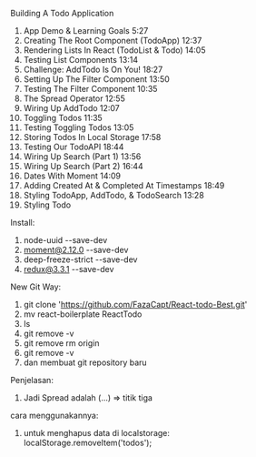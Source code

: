  Building A Todo Application

1. App Demo & Learning Goals 5:27
2. Creating The Root Component (TodoApp) 12:37
3. Rendering Lists In React (TodoList & Todo) 14:05
4. Testing List Components 13:14
5. Challenge: AddTodo Is On You! 18:27
6. Setting Up The Filter Component 13:50
7. Testing The Filter Component 10:35
8. The Spread Operator 12:55
9. Wiring Up AddTodo 12:07
10. Toggling Todos 11:35
11. Testing Toggling Todos 13:05
12. Storing Todos In Local Storage 17:58
13. Testing Our TodoAPI 18:44
14. Wiring Up Search (Part 1) 13:56
15. Wiring Up Search (Part 2) 16:44
16. Dates With Moment 14:09
17. Adding Created At & Completed At Timestamps 18:49
18. Styling TodoApp, AddTodo, & TodoSearch 13:28
19. Styling Todo 

Install:
1. node-uuid --save-dev
2. moment@2.12.0 --save-dev
3. deep-freeze-strict --save-dev
4. redux@3.3.1 --save-dev

New Git Way:

1. git clone 'https://github.com/FazaCapt/React-todo-Best.git'
2. mv react-boilerplate ReactTodo
3. ls
4. git remove -v
5. git remove rm origin
6. git remove -v
7. dan membuat git repository baru

Penjelasan:
1. Jadi Spread adalah (...) => titik tiga

cara menggunakannya:

1. untuk menghapus data di localstorage: localStorage.removeItem('todos');
